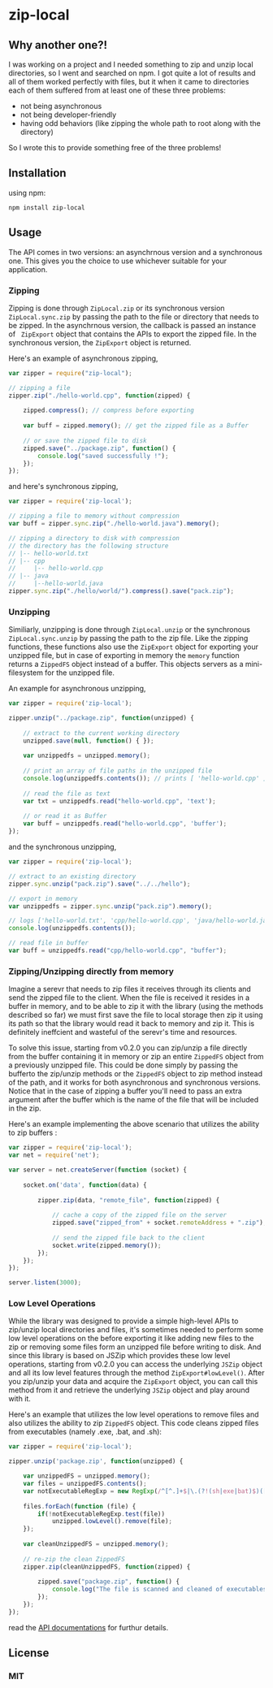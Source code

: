 # zip-local

## Why another one?!

I was working on a project and I needed something to zip and unzip local directories, so I went and searched on npm. I got quite a lot of results and all of them worked perfectly with files, but it when it came to directories each of them suffered from at least one of these three problems:
* not being asynchronous
* not being developer-friendly
* having odd behaviors (like zipping the whole path to root along with the directory)

So I wrote this to provide something free of the three problems!

## Installation

using npm:
```
npm install zip-local
```

## Usage

The API comes in two versions: an asynchrnous version and a synchronous one. This gives you the choice to use whichever suitable for your application.

### Zipping

Zipping is done through <code>ZipLocal.zip</code> or its synchronous version <code> ZipLocal.sync.zip</code> by passing the path to the file or directory that needs to be zipped. In the asynchrnous version, the callback is passed an instance of <code> ZipExport</code> object that contains the APIs to export the 
zipped file. In the synchronous version, the <code>ZipExport</code> object is returned.

Here's an example of asynchronous zipping,

```javascript
var zipper = require("zip-local");

// zipping a file
zipper.zip("./hello-world.cpp", function(zipped) {
	
    zipped.compress(); // compress before exporting
    
	var buff = zipped.memory(); // get the zipped file as a Buffer
    
    // or save the zipped file to disk
    zipped.save("../package.zip", function() {
    	console.log("saved successfully !");
    });
});
```

and here's synchronous zipping,

```javascript
var zipper = require('zip-local');

// zipping a file to memory without compression
var buff = zipper.sync.zip("./hello-world.java").memory();

// zipping a directory to disk with compression
// the directory has the following structure
// |-- hello-world.txt
// |-- cpp
//     |-- hello-world.cpp
// |-- java
//     |--hello-world.java
zipper.sync.zip("./hello/world/").compress().save("pack.zip");
```

### Unzipping

Similiarly, unzipping is done through <code>ZipLocal.unzip</code> or the synchronous <code>ZipLocal.sync.unzip</code> by passing the path to the zip file. Like the zipping functions, these functions also use the <code>ZipExport</code> object for exporting your unzipped file, but in case of exporting in memory the <code>memory</code> function returns a <code>ZippedFS</code> object instead of a buffer. This objects servers as a mini-filesystem for the unzipped file.

An example for asynchronous unzipping,

```javascript
var zipper = require('zip-local');

zipper.unzip("../package.zip", function(unzipped) {
	
    // extract to the current working directory
    unzipped.save(null, function() { });
    
    var unzippedfs = unzipped.memory();
    
    // print an array of file paths in the unzipped file
    console.log(unzippedfs.contents()); // prints [ 'hello-world.cpp' ]
    
    // read the file as text
    var txt = unzippedfs.read("hello-world.cpp", 'text');
    
    // or read it as Buffer
    var buff = unzippedfs.read("hello-world.cpp", 'buffer');
});
```

and the synchronous unzipping,

```javascript
var zipper = require('zip-local');

// extract to an existing directory
zipper.sync.unzip("pack.zip").save("../../hello");

// export in memory
var unzippedfs = zipper.sync.unzip("pack.zip").memory();

// logs ['hello-world.txt', 'cpp/hello-world.cpp', 'java/hello-world.java']
console.log(unzippedfs.contents()); 

// read file in buffer
var buff = unzippedfs.read("cpp/hello-world.cpp", "buffer");
```

### Zipping/Unzipping directly from memory

Imagine a serevr that needs to zip files it receives through its clients and send the zipped file to the client. When the file is received it resides in a buffer in memory, and to be able to zip it with the library (using the methods described so far) we must first save the file to local storage then zip it using its path so that the library would read it back to memory and zip it. This is definitely ineffcient and wasteful of the serevr's time and resources.

To solve this issue, starting from v0.2.0 you can zip/unzip a file directly from the buffer containing it in memory or zip an entire <code>ZippedFS</code> object from a previously unzipped file. This could be done simply by passing the bufferto the zip/unzip methods or the <code>ZippedFS</code> object to zip method instead of the path, and it works for both asynchronous and synchronous versions. Notice that in the case of zipping a buffer you'll need to pass an extra argument after the buffer which is the name of the file that will be included in the zip.

Here's an example implementing the above scenario that utilizes the ability to zip buffers :

```javascript
var zipper = require('zip-local');
var net = require('net');

var server = net.createServer(function (socket) {
    
    socket.on('data', function(data) {
        
        zipper.zip(data, "remote_file", function(zipped) {
            
            // cache a copy of the zipped file on the server
            zipped.save("zipped_from" + socket.remoteAddress + ".zip");
            
            // send the zipped file back to the client
            socket.write(zipped.memory());
        });
    });
});

server.listen(3000);
```

### Low Level Operations

While the library was designed to provide a simple high-level APIs to zip/unzip local directories and files, it's sometimes needed to perform some low level operations on the before exporting it like adding new files to the zip or removing some files form an unzipped file before writing to disk. And since this library is based on JSZip which provides these low level operations, starting from v0.2.0 you can access the underlying <code>JSZip</code> object and all its low level features through the method <code>ZipExport#lowLevel()</code>. After you zip/unzip your data and acquire the <code>ZipExport</code> object, you can call this method from it and retrieve the underlying <code>JSZip</code> object and play around with it.

Here's an example that utilizes the low level operations to remove files and also utilizes the ability to zip <code>ZippedFS</code> object. This code cleans zipped files from executables (namely .exe, .bat, and .sh):

```javascript
var zipper = require('zip-local');

zipper.unzip('package.zip', function(unzipped) {

    var unzippedFS = unzipped.memory();
    var files = unzippedFS.contents();
    var notExecutableRegExp = new RegExp(/^[^.]+$|\.(?!(sh|exe|bat)$)([^.]+$)/);
    
    files.forEach(function (file) {
        if(!notExecutableRegExp.test(file))
            unzipped.lowLevel().remove(file);
    });
    
    var cleanUnzippedFS = unzipped.memory();
    
    // re-zip the clean ZippedFS
    zipper.zip(cleanUnzippedFS, function(zipped) {
        
        zipped.save("package.zip", function() {
            console.log("The file is scanned and cleaned of executables");
        });
    });
});
```
read the [API documentations](https://github.com/Mostafa-Samir/zip-local/wiki/API-Documentation) for furthur details.

## License

### MIT
